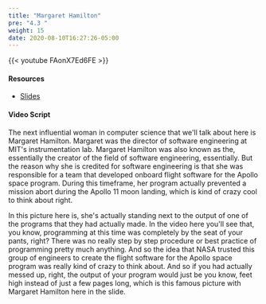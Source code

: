 ```yaml
---
title: "Margaret Hamilton"
pre: "4.3 "
weight: 15
date: 2020-08-10T16:27:26-05:00
---
```


{{< youtube FAonX7Ed6FE >}}

#### Resources

* [Slides](/1-cc110/04-programming/slides/4-Programing.pdf)

#### Video Script

The next influential woman in computer science that we'll talk about here is Margaret Hamilton. Margaret was the director of software engineering at MIT's instrumentation lab. Margaret Hamilton was also known as the, essentially the creator of the field of software engineering, essentially. But the reason why she is credited for software engineering is that she was responsible for a team that developed onboard flight software for the Apollo space program. During this timeframe, her program actually prevented a mission abort during the Apollo 11 moon landing, which is kind of crazy cool to think about right. 

In this picture here is, she's actually standing next to the output of one of the programs that they had actually made. In the video here you'll see that, you know, programming at this time was completely by the seat of your pants, right? There was no really step by step procedure or best practice of programming pretty much anything. And so the idea that NASA trusted this group of engineers to create the flight software for the Apollo space program was really kind of crazy to think about. And so if you had actually messed up, right, the output of your program would just be you know, feet high instead of just a few pages long, which is this famous picture with Margaret Hamilton here in the slide. 
